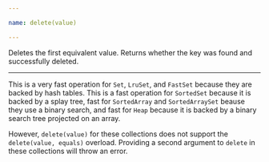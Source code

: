 ```yaml
---

name: delete(value)

---
```


Deletes the first equivalent value.
Returns whether the key was found and successfully deleted.

---

This is a very fast operation for `Set`, `LruSet`, and `FastSet` because they
are backed by hash tables.
This is a fast operation for `SortedSet` because it is backed by a splay tree,
fast for `SortedArray` and `SortedArraySet` beause they use a binary search,
and fast for `Heap` because it is backed by a binary search tree projected on an
array.

However, `delete(value)` for these collections does not support the
`delete(value, equals)` overload.
Providing a second argument to `delete` in these collections will throw an
error.

